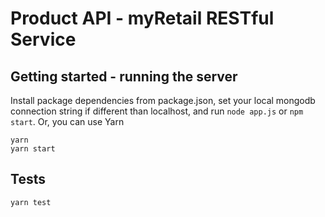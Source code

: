 # Product API - myRetail RESTful Service

## Getting started - running the server
Install package dependencies from package.json, set your local mongodb connection string if
different than localhost, and run ```node app.js``` or ```npm start```. Or, you can use Yarn
```
yarn
yarn start
```

## Tests

```
yarn test
```


